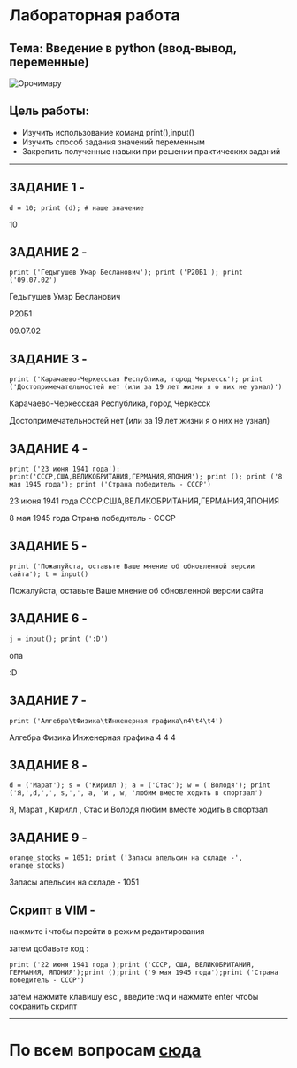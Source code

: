 # Лабораторная работа
## Тема: Введение в python (ввод-вывод, переменные)

![Орочимару](https://office-guru.ru/wp-content/uploads/2021/05/regular26.jpeg)

## Цель работы:
* Изучить использование команд print(),input()
* Изучить способ задания значений переменным
* Закрепить полученные навыки при решении практических заданий

<hr>

## ЗАДАНИЕ 1 -

`d = 10; print (d); # наше значение` 

10

## ЗАДАНИЕ 2 - 

`print ('Гедыгушев Умар Бесланович'); print ('Р20Б1'); print ('09.07.02')`

Гедыгушев Умар Бесланович

Р20Б1

09.07.02

## ЗАДАНИЕ 3 - 

`print ('Карачаево-Черкесская Республика, город Черкесск'); print ('Достопримечательностей нет (или за 19 лет жизни я о них не узнал)')`

Карачаево-Черкесская Республика, город Черкесск

Достопримечательностей нет (или за 19 лет жизни я о них не узнал)

## ЗАДАНИЕ 4 - 

`print ('23 июня 1941 года'); print('СССР,США,ВЕЛИКОБРИТАНИЯ,ГЕРМАНИЯ,ЯПОНИЯ'); print (); print ('8 мая 1945 года'); print ('Страна победитель - СССР')`

23 июня 1941 года
СССР,США,ВЕЛИКОБРИТАНИЯ,ГЕРМАНИЯ,ЯПОНИЯ

8 мая 1945 года
Страна победитель - СССР

## ЗАДАНИЕ 5 - 

`print ('Пожалуйста, оставьте Ваше мнение об обновленной версии сайта'); t = input()`

Пожалуйста, оставьте Ваше мнение об обновленной версии сайта

## ЗАДАНИЕ 6 - 

`j = input(); print (':D')`

опа

:D

## ЗАДАНИЕ 7 - 

`print ('Алгебра\tФизика\tИнженерная графика\n4\t4\t4')`

Алгебра Физика  Инженерная графика
4       4       4

## ЗАДАНИЕ 8 - 

`d = ('Марат'); s = ('Кирилл'); a = ('Стас'); w = ('Володя'); print ('Я,',d,',', s,',', a, 'и', w, 'любим вместе ходить в спортзал')`

Я, Марат , Кирилл , Стас и Володя любим вместе ходить в спортзал

## ЗАДАНИЕ 9 - 

`orange_stocks = 1051; print ('Запасы апельсин на складе -', orange_stocks)`

Запасы апельсин на складе - 1051
 
## Скрипт в VIM -  

нажмите i чтобы перейти в режим редактирования

затем добавьте код : 

`print ('22 июня 1941 года');print ('СССР, США, ВЕЛИКОБРИТАНИЯ, ГЕРМАНИЯ, ЯПОНИЯ');print ();print ('9 мая 1945 года');print ('Страна победитель - СССР') `

затем нажмите клавишу esc , введите :wq и нажмите enter чтобы сохранить скрипт

<hr>

# По всем вопросам [сюда](https://t.me/Zeusjaber)

